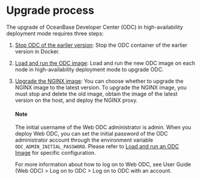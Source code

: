 Upgrade process 
====================================



The upgrade of OceanBase Developer Center (ODC) in high-availability deployment mode requires three steps:

1. [Stop ODC of the earlier version](../400.upgrade-high-availability-odc/200.ha-odc-stop-the-old-odc-version.md): Stop the ODC container of the earlier version in Docker.

   

2. [Load and run the ODC image](../400.upgrade-high-availability-odc/300.upgrade-load-and-run-ha-odc-images.md): Load and run the new ODC image on each node in high-availability deployment mode to upgrade ODC.

   

3. [Upgrade the NGINX image](../400.upgrade-high-availability-odc/400.upgrade-nginx-image.md): You can choose whether to upgrade the NGINX image to the latest version. To upgrade the NGINX image, you must stop and delete the old image, obtain the image of the latest version on the host, and deploy the NGINX proxy. 

    <main id="notice" type='explain'>
    <h4>Note</h4>
    <p>The initial username of the Web ODC administrator is admin. When you deploy Web ODC, you can set the initial password of the ODC administrator account through the environment variable <code>ODC_ADMIN_INITIAL_PASSWORD</code>. Please refer to <a href="../400.upgrade-high-availability-odc/300.upgrade-load-and-run-ha-odc-images.md">Load and run an ODC Image</a> for specific configuration.</p>
    </main>

     For more information about how to log on to Web ODC, see User Guide (Web ODC) > Log on to ODC > Log on to ODC with an account.
     
   

   
   








